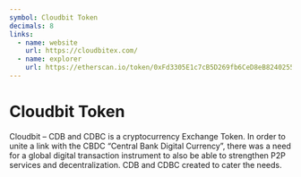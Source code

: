 ```yaml
---
symbol: Cloudbit Token
decimals: 8
links:
  - name: website
    url: https://cloudbitex.com/
  - name: explorer
    url: https://etherscan.io/token/0xFd3305E1c7cB5D269fb6CeD8eB8240255a50E7a4
---
```


# Cloudbit Token

Cloudbit – CDB and CDBC is a cryptocurrency Exchange Token. In order to unite a link with the CBDC “Central Bank Digital Currency”, there was a need for a global digital transaction instrument to also be able to strengthen P2P services and decentralization. CDB and CDBC created to cater the needs.
